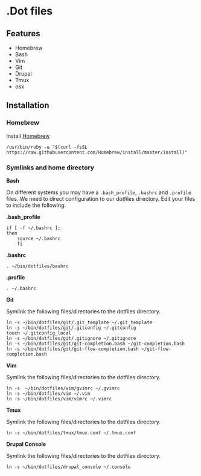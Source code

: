 # .Dot files

## Features

* Homebrew
* Bash
* Vim
* Git
* Drupal
* Tmux
* osx

## Installation

### Homebrew

Install [Homebrew](http://brew.sh/)

`/usr/bin/ruby -e "$(curl -fsSL https://raw.githubusercontent.com/Homebrew/install/master/install)"`


### Symlinks and home directory

**Bash**

On different systems you may have a `.bash_profile`, `.bashrc` and `.profile` files. We need to direct configuration to our dotfiles directory. Edit your files to include the following.

**.bash_profile**

```
if [ -f ~/.bashrc ];
then
    source ~/.bashrc
    fi
```

**.bashrc**

```
. ~/bin/dotfiles/bashrc
```

**.profile**

```
. ~/.bashrc
```

**Git**

Symlink the following files/directories to the dotfiles directory.

```
ln -s ~/bin/dotfiles/git/.git_template ~/.git_template
ln -s ~/bin/dotfiles/git/.gitconfig ~/.gitconfig
touch ~/.gitconfig_local
ln -s ~/bin/dotfiles/git/.gitignore ~/.gitignore
ln -s ~/bin/dotfiles/git/git-completion.bash ~/git-completion.bash
ln -s ~/bin/dotfiles/git/git-flow-completion.bash ~/git-flow-completion.bash
```

**Vim**

Symlink the following files/directories to the dotfiles directory.

```
ln -s  ~/bin/dotfiles/vim/gvimrc ~/.gvimrc
ln -s ~/bin/dotfiles/vim ~/.vim
ln -s ~/bin/dotfiles/vim/vimrc ~/.vimrc
```

**Tmux**

Symlink the following files/directories to the dotfiles directory.

```
ln -s ~/bin/dotfiles/tmux/tmux.conf ~/.tmux.conf
```

**Drupal Console**

Symlink the following files/directories to the dotfiles directory.

```
ln -s ~/bin/dotfiles/drupal_console ~/.console
```
